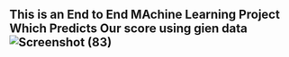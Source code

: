 ## This is an End to End MAchine Learning Project Which Predicts Our score using gien data![Screenshot (83)](https://github.com/Charles-benny/Machine-Learning-Project/assets/121818645/cca54192-2483-4b48-975d-6b7067682ec4)
